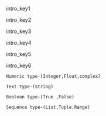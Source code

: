 intro_key1



intro_key2



intro_key3



intro_key4


intro_key5


intro_key6




```
Numeric type-(Integer,Float,complex)

Text type-(String)

Boolean type-(True ,False)

Sequence type-(List,Tuple,Range)
```
